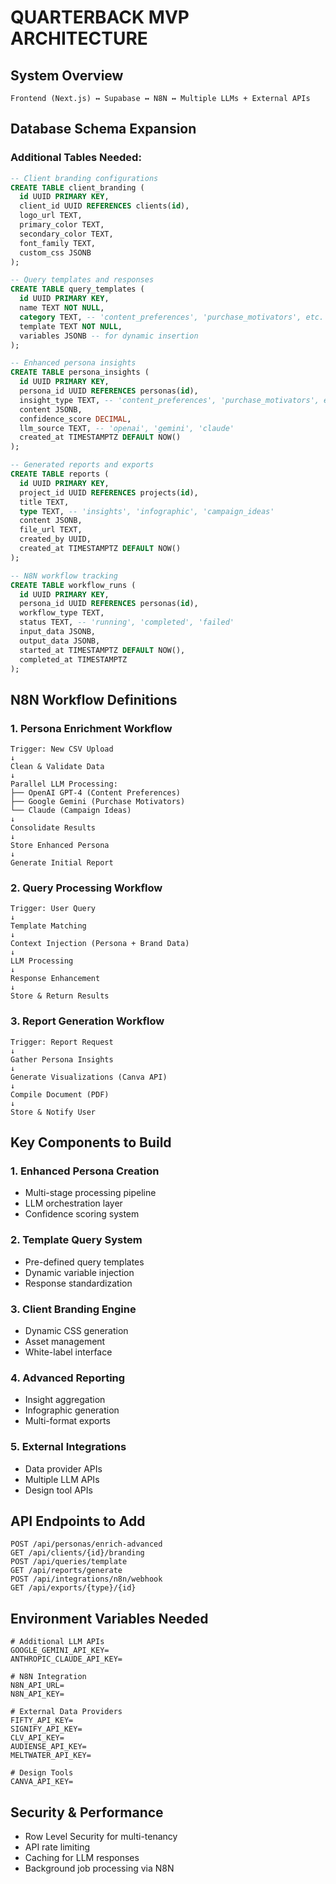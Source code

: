 # QUARTERBACK MVP ARCHITECTURE

## System Overview

```
Frontend (Next.js) ↔ Supabase ↔ N8N ↔ Multiple LLMs + External APIs
```

## Database Schema Expansion

### Additional Tables Needed:

```sql
-- Client branding configurations
CREATE TABLE client_branding (
  id UUID PRIMARY KEY,
  client_id UUID REFERENCES clients(id),
  logo_url TEXT,
  primary_color TEXT,
  secondary_color TEXT,
  font_family TEXT,
  custom_css JSONB
);

-- Query templates and responses
CREATE TABLE query_templates (
  id UUID PRIMARY KEY,
  name TEXT NOT NULL,
  category TEXT, -- 'content_preferences', 'purchase_motivators', etc.
  template TEXT NOT NULL,
  variables JSONB -- for dynamic insertion
);

-- Enhanced persona insights
CREATE TABLE persona_insights (
  id UUID PRIMARY KEY,
  persona_id UUID REFERENCES personas(id),
  insight_type TEXT, -- 'content_preferences', 'purchase_motivators', etc.
  content JSONB,
  confidence_score DECIMAL,
  llm_source TEXT, -- 'openai', 'gemini', 'claude'
  created_at TIMESTAMPTZ DEFAULT NOW()
);

-- Generated reports and exports
CREATE TABLE reports (
  id UUID PRIMARY KEY,
  project_id UUID REFERENCES projects(id),
  title TEXT,
  type TEXT, -- 'insights', 'infographic', 'campaign_ideas'
  content JSONB,
  file_url TEXT,
  created_by UUID,
  created_at TIMESTAMPTZ DEFAULT NOW()
);

-- N8N workflow tracking
CREATE TABLE workflow_runs (
  id UUID PRIMARY KEY,
  persona_id UUID REFERENCES personas(id),
  workflow_type TEXT,
  status TEXT, -- 'running', 'completed', 'failed'
  input_data JSONB,
  output_data JSONB,
  started_at TIMESTAMPTZ DEFAULT NOW(),
  completed_at TIMESTAMPTZ
);
```

## N8N Workflow Definitions

### 1. Persona Enrichment Workflow
```
Trigger: New CSV Upload
↓
Clean & Validate Data
↓
Parallel LLM Processing:
├── OpenAI GPT-4 (Content Preferences)
├── Google Gemini (Purchase Motivators) 
└── Claude (Campaign Ideas)
↓
Consolidate Results
↓
Store Enhanced Persona
↓
Generate Initial Report
```

### 2. Query Processing Workflow
```
Trigger: User Query
↓
Template Matching
↓
Context Injection (Persona + Brand Data)
↓
LLM Processing
↓
Response Enhancement
↓
Store & Return Results
```

### 3. Report Generation Workflow
```
Trigger: Report Request
↓
Gather Persona Insights
↓
Generate Visualizations (Canva API)
↓
Compile Document (PDF)
↓
Store & Notify User
```

## Key Components to Build

### 1. Enhanced Persona Creation
- Multi-stage processing pipeline
- LLM orchestration layer
- Confidence scoring system

### 2. Template Query System
- Pre-defined query templates
- Dynamic variable injection
- Response standardization

### 3. Client Branding Engine
- Dynamic CSS generation
- Asset management
- White-label interface

### 4. Advanced Reporting
- Insight aggregation
- Infographic generation
- Multi-format exports

### 5. External Integrations
- Data provider APIs
- Multiple LLM APIs
- Design tool APIs

## API Endpoints to Add

```
POST /api/personas/enrich-advanced
GET /api/clients/{id}/branding
POST /api/queries/template
GET /api/reports/generate
POST /api/integrations/n8n/webhook
GET /api/exports/{type}/{id}
```

## Environment Variables Needed

```
# Additional LLM APIs
GOOGLE_GEMINI_API_KEY=
ANTHROPIC_CLAUDE_API_KEY=

# N8N Integration
N8N_API_URL=
N8N_API_KEY=

# External Data Providers
FIFTY_API_KEY=
SIGNIFY_API_KEY=
CLV_API_KEY=
AUDIENSE_API_KEY=
MELTWATER_API_KEY=

# Design Tools
CANVA_API_KEY=
```

## Security & Performance
- Row Level Security for multi-tenancy
- API rate limiting
- Caching for LLM responses
- Background job processing via N8N